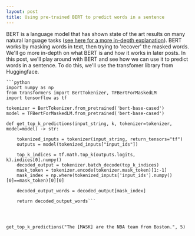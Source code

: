 ```yaml
---
layout: post
title: Using pre-trained BERT to predict words in a sentence
---
```


BERT is a language model that has shown state of the art results on many natural language tasks ([see here for a more in-depth explanation](https://towardsdatascience.com/bert-explained-state-of-the-art-language-model-for-nlp-f8b21a9b6270)). BERT works by masking words in text, then trying to 'recover' the masked words. We'll go more in-depth on what BERT is and how it works in later posts. In this post, we'll play around with BERT and see how we can use it to predict words in a sentence. To do this, we'll use the transfomer library from Huggingface. 
    
    ```python 
    import numpy as np
    from transformers import BertTokenizer, TFBertForMaskedLM
    import tensorflow as tf
    
    tokenizer = BertTokenizer.from_pretrained('bert-base-cased')
    model = TFBertForMaskedLM.from_pretrained('bert-base-cased')
    
    def get_top_k_predictions(input_string, k, tokenizer=tokenizer, model=model) -> str:
    
        tokenized_inputs = tokenizer(input_string, return_tensors="tf")
        outputs = model(tokenized_inputs["input_ids"])
    
        top_k_indices = tf.math.top_k(outputs.logits, k).indices[0].numpy()
        decoded_output = tokenizer.batch_decode(top_k_indices)
        mask_token = tokenizer.encode(tokenizer.mask_token)[1:-1]
        mask_index = np.where(tokenized_inputs['input_ids'].numpy()[0]==mask_token)[0][0]
    
        decoded_output_words = decoded_output[mask_index]
    
        return decoded_output_words```




    get_top_k_predictions("The [MASK] are the NBA team from Boston.", 5) 